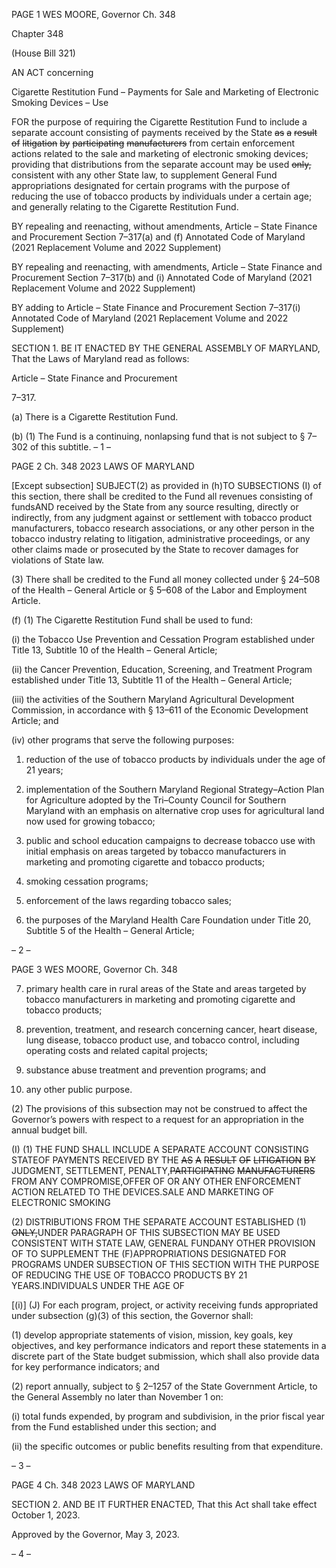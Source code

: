 PAGE 1
WES MOORE, Governor Ch. 348

Chapter 348

(House Bill 321)

AN ACT concerning

Cigarette Restitution Fund – Payments for Sale and Marketing of Electronic
Smoking Devices – Use

FOR the purpose of requiring the Cigarette Restitution Fund to include a separate account
consisting of payments received by the State ~~as~~ ~~a~~ ~~result~~ ~~of~~ ~~litigation~~ ~~by~~ ~~participating~~
~~manufacturers~~ from certain enforcement actions related to the sale and marketing
of electronic smoking devices; providing that distributions from the separate account
may be used ~~only,~~ consistent with any other State law, to supplement General Fund
appropriations designated for certain programs with the purpose of reducing the use
of tobacco products by individuals under a certain age; and generally relating to the
Cigarette Restitution Fund.

BY repealing and reenacting, without amendments,
Article – State Finance and Procurement
Section 7–317(a) and (f)
Annotated Code of Maryland
(2021 Replacement Volume and 2022 Supplement)

BY repealing and reenacting, with amendments,
Article – State Finance and Procurement
Section 7–317(b) and (i)
Annotated Code of Maryland
(2021 Replacement Volume and 2022 Supplement)

BY adding to
Article – State Finance and Procurement
Section 7–317(i)
Annotated Code of Maryland
(2021 Replacement Volume and 2022 Supplement)

SECTION 1. BE IT ENACTED BY THE GENERAL ASSEMBLY OF MARYLAND,
That the Laws of Maryland read as follows:

Article – State Finance and Procurement

7–317.

(a) There is a Cigarette Restitution Fund.

(b) (1) The Fund is a continuing, nonlapsing fund that is not subject to §
7–302 of this subtitle.
– 1 –

PAGE 2
Ch. 348 2023 LAWS OF MARYLAND

[Except subsection] SUBJECT(2) as provided in (h)TO SUBSECTIONS
(I) of this section, there shall be credited to the Fund all revenues consisting of fundsAND
received by the State from any source resulting, directly or indirectly, from any judgment
against or settlement with tobacco product manufacturers, tobacco research associations,
or any other person in the tobacco industry relating to litigation, administrative
proceedings, or any other claims made or prosecuted by the State to recover damages for
violations of State law.

(3) There shall be credited to the Fund all money collected under § 24–508
of the Health – General Article or § 5–608 of the Labor and Employment Article.

(f) (1) The Cigarette Restitution Fund shall be used to fund:

(i) the Tobacco Use Prevention and Cessation Program established
under Title 13, Subtitle 10 of the Health – General Article;

(ii) the Cancer Prevention, Education, Screening, and Treatment
Program established under Title 13, Subtitle 11 of the Health – General Article;

(iii) the activities of the Southern Maryland Agricultural
Development Commission, in accordance with § 13–611 of the Economic Development
Article; and

(iv) other programs that serve the following purposes:

1. reduction of the use of tobacco products by individuals
under the age of 21 years;

2. implementation of the Southern Maryland Regional
Strategy–Action Plan for Agriculture adopted by the Tri–County Council for Southern
Maryland with an emphasis on alternative crop uses for agricultural land now used for
growing tobacco;

3. public and school education campaigns to decrease tobacco
use with initial emphasis on areas targeted by tobacco manufacturers in marketing and
promoting cigarette and tobacco products;

4. smoking cessation programs;

5. enforcement of the laws regarding tobacco sales;

6. the purposes of the Maryland Health Care Foundation
under Title 20, Subtitle 5 of the Health – General Article;

– 2 –

PAGE 3
WES MOORE, Governor Ch. 348

7. primary health care in rural areas of the State and areas
targeted by tobacco manufacturers in marketing and promoting cigarette and tobacco
products;

8. prevention, treatment, and research concerning cancer,
heart disease, lung disease, tobacco product use, and tobacco control, including operating
costs and related capital projects;

9. substance abuse treatment and prevention programs; and

10. any other public purpose.

(2) The provisions of this subsection may not be construed to affect the
Governor’s powers with respect to a request for an appropriation in the annual budget bill.

(I) (1) THE FUND SHALL INCLUDE A SEPARATE ACCOUNT CONSISTING
STATEOF PAYMENTS RECEIVED BY THE ~~AS~~ ~~A~~ ~~RESULT~~ ~~OF~~ ~~LITIGATION~~ ~~BY~~
JUDGMENT, SETTLEMENT, PENALTY,~~PARTICIPATING~~ ~~MANUFACTURERS~~ FROM ANY
COMPROMISE,OFFER OF OR ANY OTHER ENFORCEMENT ACTION RELATED TO THE
DEVICES.SALE AND MARKETING OF ELECTRONIC SMOKING

(2) DISTRIBUTIONS FROM THE SEPARATE ACCOUNT ESTABLISHED
(1) ~~ONLY,~~UNDER PARAGRAPH OF THIS SUBSECTION MAY BE USED CONSISTENT WITH
STATE LAW, GENERAL FUNDANY OTHER PROVISION OF TO SUPPLEMENT THE
(F)APPROPRIATIONS DESIGNATED FOR PROGRAMS UNDER SUBSECTION OF THIS
SECTION WITH THE PURPOSE OF REDUCING THE USE OF TOBACCO PRODUCTS BY
21 YEARS.INDIVIDUALS UNDER THE AGE OF

[(i)] (J) For each program, project, or activity receiving funds appropriated
under subsection (g)(3) of this section, the Governor shall:

(1) develop appropriate statements of vision, mission, key goals, key
objectives, and key performance indicators and report these statements in a discrete part
of the State budget submission, which shall also provide data for key performance
indicators; and

(2) report annually, subject to § 2–1257 of the State Government Article,
to the General Assembly no later than November 1 on:

(i) total funds expended, by program and subdivision, in the prior
fiscal year from the Fund established under this section; and

(ii) the specific outcomes or public benefits resulting from that
expenditure.

– 3 –

PAGE 4
Ch. 348 2023 LAWS OF MARYLAND

SECTION 2. AND BE IT FURTHER ENACTED, That this Act shall take effect
October 1, 2023.

Approved by the Governor, May 3, 2023.

– 4 –